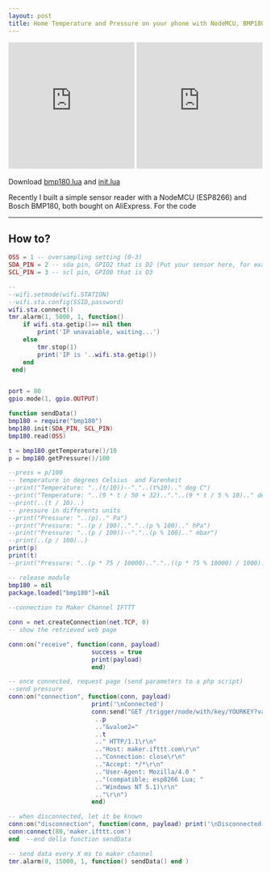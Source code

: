```yaml
---
layout: post
title: Home Temperature and Pressure on your phone with NodeMCU, BMP180, IFTTT and Numerous app
---
```




<iframe src="http://n.numerousapp.com/e/iiohyve4p7w7?borderColor=F4F4F4" width="250" height="250" frameBorder="0" seamless scrolling="no"></iframe>


<iframe src="http://n.numerousapp.com/e/tn42h1irilpk?borderColor=F4F4F4" width="250" height="250" frameBorder="0" seamless scrolling="no"></iframe>

Download [bmp180.lua]({{site.baseurl}}/files/bmp180.lua) and [init.lua]({{site.baseurl}}/files/init.lua)

Recently I built a simple sensor reader with a NodeMCU (ESP8266) and Bosch BMP180, both bought on AliExpress. For the code

---
## How to?











``` Lua
OSS = 1 -- oversampling setting (0-3)
SDA_PIN = 2 -- sda pin, GPIO2 that is D2 (Put your sensor here, for example on pin 1 and 2 doesn't work, who knows why)
SCL_PIN = 3 -- scl pin, GPIO0 that is D3

--
--wifi.setmode(wifi.STATION)
--wifi.sta.config(SSID,password)
wifi.sta.connect()
tmr.alarm(1, 5000, 1, function() 
    if wifi.sta.getip()== nil then
        print('IP unavaiable, waiting...') 
    else
        tmr.stop(1)
        print('IP is '..wifi.sta.getip())
    end
 end)


port = 80
gpio.mode(1, gpio.OUTPUT)

function sendData()
bmp180 = require("bmp180")
bmp180.init(SDA_PIN, SCL_PIN)
bmp180.read(OSS)

t = bmp180.getTemperature()/10
p = bmp180.getPressure()/100

--press = p/100
-- temperature in degrees Celsius  and Farenheit
--print("Temperature: "..(t/10))--"."..(t%10).." deg C")
--print("Temperature: "..(9 * t / 50 + 32).."."..(9 * t / 5 % 10).." deg F")
--print(..(t / 10)..)
-- pressure in differents units
--print("Pressure: "..(p).." Pa")
--print("Pressure: "..(p / 100).."."..(p % 100).." hPa")
--print("Pressure: "..(p / 100))--"."..(p % 100).." mbar")
--print(..(p / 100)..)
print(p)
print(t)
--print("Pressure: "..(p * 75 / 10000).."."..((p * 75 % 10000) / 1000).." mmHg")

-- release module
bmp180 = nil
package.loaded["bmp180"]=nil
  
--connection to Maker Channel IFTTT

conn = net.createConnection(net.TCP, 0) 
-- show the retrieved web page

conn:on("receive", function(conn, payload) 
                       success = true
                       print(payload) 
                       end) 

-- once connected, request page (send parameters to a php script)
--send pressure
conn:on("connection", function(conn, payload) 
                       print('\nConnected') 
                       conn:send("GET /trigger/node/with/key/YOURKEY?value1="
                        ..p
						.."&value2="
						..t
						.." HTTP/1.1\r\n" 
                        .."Host: maker.ifttt.com\r\n" 
                        .."Connection: close\r\n"
                        .."Accept: */*\r\n" 
                        .."User-Agent: Mozilla/4.0 "
                        .."(compatible; esp8266 Lua; "
                        .."Windows NT 5.1)\r\n" 
                        .."\r\n")
                       end) 

-- when disconnected, let it be known
conn:on("disconnection", function(conn, payload) print('\nDisconnected') end)	   
conn:connect(80,'maker.ifttt.com') 
end  --end della function sendData

-- send data every X ms to maker channel
tmr.alarm(0, 15000, 1, function() sendData() end )
```

